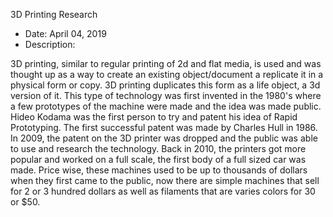 3D Printing Research



- Date: April 04, 2019
- Description:

3D printing, similar to regular printing of 2d and flat media, is used and was thought up as a way
to create an existing object/document a replicate it in a physical form or copy. 3D printing
duplicates this form as a life object, a 3d version of it. This type of technology was first invented in the 1980's where a
few prototypes of the machine were made and the idea was made public. Hideo Kodama was the first person to
try and patent his idea of Rapid Prototyping. The first successful patent was made by Charles Hull in 1986. In 2009,
the patent on the 3D printer was dropped and the public was able to use and research the technology. Back in 2010, the printers got more popular and worked on a full scale, the first body of a full sized car was made. Price wise, these machines used to be up to thousands of dollars when they first came to the public, now there are simple machines that sell for 2 or 3 hundred dollars as well as filaments that are varies colors for 30 or $50.
